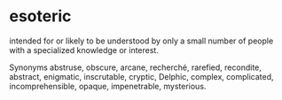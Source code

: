 # esoteric
intended for or likely to be understood by only a small number of people with a specialized knowledge or interest.

Synonyms
abstruse, obscure, arcane, recherché, rarefied, recondite, abstract, enigmatic, inscrutable, cryptic, Delphic, complex, complicated, incomprehensible, opaque, impenetrable, mysterious.

